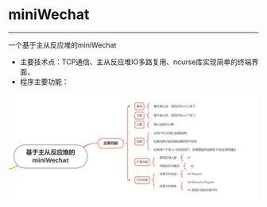# miniWechat

---

一个基于主从反应堆的miniWechat

- 主要技术点：TCP通信、主从反应堆IO多路复用、ncurse库实现简单的终端界面，
- 程序主要功能：

![image-20230403154140732](assets/image-20230403154140732.png)





